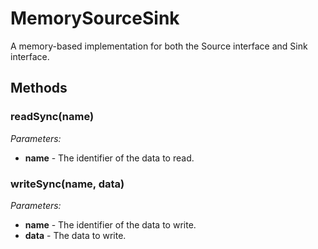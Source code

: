 # MemorySourceSink

A memory-based implementation for both the Source interface and Sink interface.

## Methods

### readSync(name)

_Parameters:_

- **name** - The identifier of the data to read.

### writeSync(name, data)

_Parameters:_

- **name** - The identifier of the data to write.
- **data** - The data to write.
